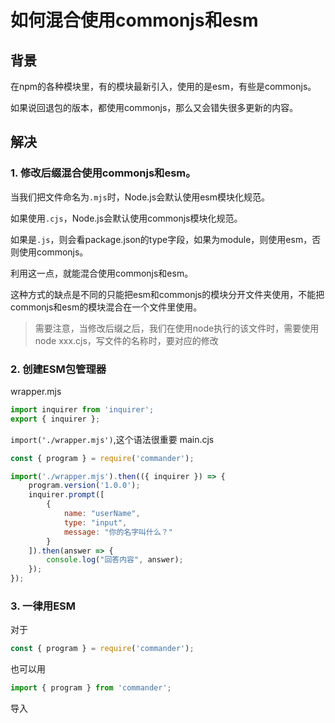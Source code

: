 # 如何混合使用commonjs和esm

## 背景
在npm的各种模块里，有的模块最新引入，使用的是esm，有些是commonjs。

如果说回退包的版本，都使用commonjs，那么又会错失很多更新的内容。

## 解决

### 1. 修改后缀混合使用commonjs和esm。

当我们把文件命名为`.mjs`时，Node.js会默认使用esm模块化规范。

如果使用`.cjs`，Node.js会默认使用commonjs模块化规范。

如果是`.js`，则会看package.json的type字段，如果为module，则使用esm，否则使用commonjs。

利用这一点，就能混合使用commonjs和esm。

这种方式的缺点是不同的只能把esm和commonjs的模块分开文件夹使用，不能把commonjs和esm的模块混合在一个文件里使用。

>需要注意，当修改后缀之后，我们在使用node执行的该文件时，需要使用node xxx.cjs，写文件的名称时，要对应的修改

### 2. 创建ESM包管理器
wrapper.mjs
```js
import inquirer from 'inquirer';
export { inquirer };
```

`import('./wrapper.mjs')`,这个语法很重要
main.cjs
```js
const { program } = require('commander');

import('./wrapper.mjs').then(({ inquirer }) => {
    program.version('1.0.0');
    inquirer.prompt([
        {
            name: "userName",
            type: "input",
            message: "你的名字叫什么？"
        }
    ]).then(answer => {
        console.log("回答内容", answer);
    });
});
```

### 3. 一律用ESM

对于
```js
const { program } = require('commander');
```

也可以用
```js
import { program } from 'commander';
```
导入